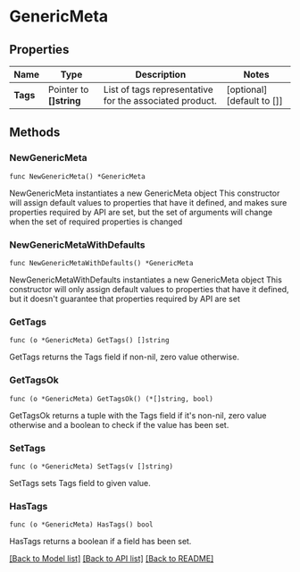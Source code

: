 # GenericMeta

## Properties

Name | Type | Description | Notes
------------ | ------------- | ------------- | -------------
**Tags** | Pointer to **[]string** | List of tags representative for the associated product. | [optional] [default to []]

## Methods

### NewGenericMeta

`func NewGenericMeta() *GenericMeta`

NewGenericMeta instantiates a new GenericMeta object
This constructor will assign default values to properties that have it defined,
and makes sure properties required by API are set, but the set of arguments
will change when the set of required properties is changed

### NewGenericMetaWithDefaults

`func NewGenericMetaWithDefaults() *GenericMeta`

NewGenericMetaWithDefaults instantiates a new GenericMeta object
This constructor will only assign default values to properties that have it defined,
but it doesn't guarantee that properties required by API are set

### GetTags

`func (o *GenericMeta) GetTags() []string`

GetTags returns the Tags field if non-nil, zero value otherwise.

### GetTagsOk

`func (o *GenericMeta) GetTagsOk() (*[]string, bool)`

GetTagsOk returns a tuple with the Tags field if it's non-nil, zero value otherwise
and a boolean to check if the value has been set.

### SetTags

`func (o *GenericMeta) SetTags(v []string)`

SetTags sets Tags field to given value.

### HasTags

`func (o *GenericMeta) HasTags() bool`

HasTags returns a boolean if a field has been set.


[[Back to Model list]](../README.md#documentation-for-models) [[Back to API list]](../README.md#documentation-for-api-endpoints) [[Back to README]](../README.md)


